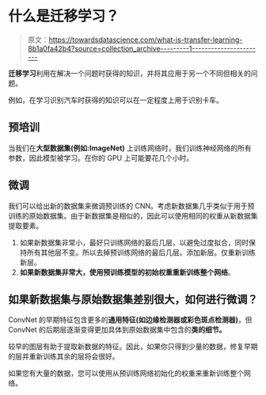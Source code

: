 # 什么是迁移学习？

> 原文：<https://towardsdatascience.com/what-is-transfer-learning-8b1a0fa42b4?source=collection_archive---------1----------------------->

**迁移学习**利用在解决一个问题时获得的知识，并将其应用于另一个不同但相关的问题。

例如，在学习识别汽车时获得的知识可以在一定程度上用于识别卡车。

## 预培训

当我们在**大型数据集(例如:ImageNet)** 上训练网络时，我们训练神经网络的所有参数，因此模型被学习。在你的 GPU 上可能要花几个小时。

## **微调**

我们可以给出新的数据集来微调预训练的 CNN。考虑新数据集几乎类似于用于预训练的原始数据集。由于新数据集是相似的，因此可以使用相同的权重从新数据集提取要素。

1.  如果新数据集非常小，最好只训练网络的最后几层，以避免过度拟合，同时保持所有其他层不变。所以去掉预训练网络的最后几层。添加新层。仅重新训练新层。
2.  **如果新数据集非常大，使用预训练模型的初始权重重新训练整个网络**。

## **如果新数据集与原始数据集差别很大，如何进行微调？**

ConvNet 的早期特征包含更多的**通用特征(如边缘检测器或彩色斑点检测器)**，但 ConvNet 的后期层逐渐变得更加具体到原始数据集中包含的**类的细节。**

较早的图层有助于提取新数据的特征。因此，如果你只得到少量的数据，修复早期的层并重新训练其余的层将会很好。

如果您有大量的数据，您可以使用从预训练网络初始化的权重来重新训练整个网络。